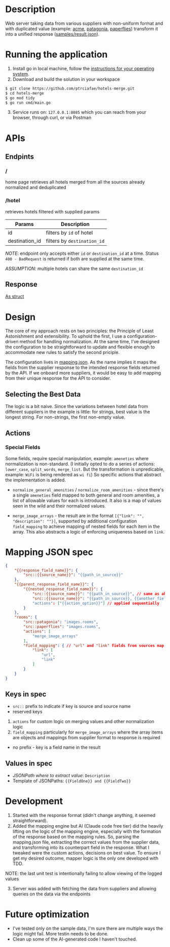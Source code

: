# Description

Web server taking data from various suppliers with non-uniform format and with duplicated value (example:
[acme](https://5f2be0b4ffc88500167b85a0.mockapi.io/suppliers/acme),
[patagonia](https://5f2be0b4ffc88500167b85a0.mockapi.io/suppliers/patagonia),
[paperflies](https://5f2be0b4ffc88500167b85a0.mockapi.io/suppliers/paperflies))
transform it into a unified response ([samples/result.json](https://github.com/ptrciafae/hotels-merge/blob/16d923e012b0a52608df31faac4a51c56cdb6e69/samples/result.json)).

# Running the application

1. Install go in local machine, follow the [instructions for your operating system](https://www.bytesizego.com/blog/installing-golang).
2. Download and build the solution in your workspace

```bash
$ git clone https://github.com/ptrciafae/hotels-merge.git
$ cd hotels-merge
$ go mod tidy
$ go run cmd/main.go
```

3. Service runs on: `127.0.0.1:8085` which you can reach from your browser, through curl, or via Postman

# APIs

## Endpints

### /

home page retrieves all hotels merged from all the sources already normalized and deduplicated

### /hotel

retrieves hotels filtered with supplied params

| Params         | Description                 |
| -------------- | --------------------------- |
| id             | filters by `id` of hotel    |
| destination_id | filters by `destination_id` |

_NOTE_: endpoint only accepts either `id` or `destination_id` at a time. Status `400 - BadRequest` is returned if both are supplied at the same time.

_ASSUMPTION_: multiple hotels can share the same `destination_id`

## Response

[As struct](https://github.com/ptrciafae/hotels-merge/blob/16d923e012b0a52608df31faac4a51c56cdb6e69/internal/hotels/hotels.go)

# Design

The core of my approach rests on two principles: the Principle of Least Astonishment and extensibility. To uphold the first, I use a configuration-driven method for handling normalization. At the same time, I’ve designed the configuration to be straightforward to update and flexible enough to accommodate new rules to satisfy the second priciple.

The configuration lives in [mapping.json](https://github.com/ptrciafae/hotels-merge/blob/16d923e012b0a52608df31faac4a51c56cdb6e69/mapping.json). As the name implies it maps the fields from the supplier response to the intended response fields returned by the API. If we onboard more suppliers, it would be easy to add mapping from their unique response for the API to consider.

## Selecting the Best Data

The logic is a bit naive. Since the variations between hotel data from different suppliers in the example is little: for strings, best value is the longest string. For non-strings, the first non-empty value.

## Actions

### Special Fields

Some fields, require special manipulation, example: `ameneties` where normalization is non-standard. (I initially opted to do a series of actions: `lower_case`, `split_words`, `merge_list`. But the transformation is unpredicable, example: `WiFi` is being rendered as `wi fi`) So specific actions that abstract the implementation is added.

- `normalize_general_amenities` / `normalize_room_amenities` - since there's a single `ameneties` field mapped to both general and room amenities, a list of allowable values for each is introduced. It also is a map of values seen in the wild and their normalized values.

- `merge_image_arrays` - the result are in the format `[{"link": "", "description": ""}]`, supported by additional configuration `field_mapping` to achieve mapping of nested fields for each item in the array. This also abstracts a logic of enforcing uniqueness based on `link`.

# Mapping JSON spec

```json
{
    "{{response_field_name}}": {
        "src::{{source_name}}": "{{path_in_source}}"
    },
    "{{parent_response_field_name}}": {
        "{{nested_response_field_name}}": {
            "src::{{source_name}}": "{{path_in_source}}", // same as above
            "src::{{source_name}}": "{{path_in_source}}, {{another_field}}" // combination of multiple fields
            "actions": ["{{action_option}}"] // applied sequentially
        }
    },
    "rooms": {
        "src::patagonia": "images.rooms",
        "src::paperflies": "images.rooms",
        "actions": [
            "merge_image_arrays"
        ],
        "field_mapping": { // "url" and "link" fields from sources map to "link" in response
            "link": [
                "url",
                "link"
            ]
        }
    }
}
```

## Keys in spec

- `src::` prefix to indicate if key is source and source name
- reserved keys

1. `actions` for custom logic on merging values and other normalization logic
1. `field_mapping` particularly for `merge_image_arrays` where the array items are objects and mappings from supplier format to response is required

- no prefix - key is a field name in the result

## Values in spec

- _JSONPath where to extract value_: `Description`
- Template of JSONPaths: `{{FieldOne}} and {{FieldTwo}}`

# Development

1. Started with the response format (didn't change anything, it seemed straightforward).
2. Added the mapping engine but AI (Claude code free tier) did the heavily lifting on the logic of the mapping engine, especially with the formation of the response based on the mapping rules. So, parsing the mapping.json file, extracting the correct values from the supplier data, and transforming into its counterpart field in the response. What I tweaked were the custom actions, decisions on best value. To ensure I get my desired outcome, mapper logic is the only one developed with TDD.

NOTE: the last unit test is intentionally failing to allow viewing of the logged values

3. Server was added with fetching the data from suppliers and allowing queries on the data via the endpoints

# Future optimization

- I've tested only on the sample data, I'm sure there are multiple ways the logic might fail. More testin needs to be done.
- Clean up some of the AI-generated code I haven't touched.
